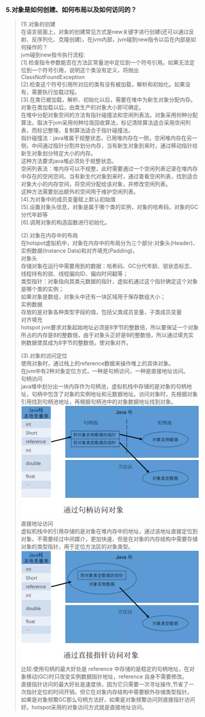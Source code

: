 ### 5.对象是如何创建、如何布局以及如何访问的？
> (1).对象的创建             
> 在语言层面上，对象的创建常见方式是new关键字进行创建(还可以通过反射、反序列化、克隆创建)，在jvm内部，jvm碰到new指令以后在内部是如何操作的？                  
  jvm碰到new指令执行流程:                   
  [1].检查指令参数能否在方法区常量池中定位到一个符号引用。如果无法定位到一个符号引用，说明这个类没有定义，将抛出ClassNotFoundException                   
  [2].检查这个符号引用所对应的类有没有被加载，解析和初始化。如果没有，需要执行加载过程。                 
  [3].在类已被加载，解析、初始化以后，需要在堆中为新生对象分配内存。对象在类加载以后，由类生产的对象大小即可确定。                    
  在堆中分配对象空间的方法有指针碰撞法和空闲列表法。对象采用何种分配算法，取决于jvm采用何种垃圾回收算法，标记清除算法适合采用空闲列表，而标记整理，复制算法适合于指针碰撞法。                   
  指针碰撞法：java堆属于规整状态，已用堆内存在一侧，空闲堆内存在另一侧，中间通过指针分割并划分内存，当有新生对象到来时，通过移动指针给新生对象划分特定大小的内存。                    
  这种方法要求java堆必须处于规整状态。                  
  空闲列表法：堆内存可以不规整，此时需要通过一个空闲列表记录在堆内存中存在的空闲空间。当有新生代对象到来时，通过查看空闲列表，找到适合对象大小的内存空间，将空间分配给该对象，并修改空闲列表。                
  这种方法需要划出额外的空间用于维护空闲列表。                    
  [4].为对象中的成员变量赋上默认初始值                  
  [5].设置对象头信息，对象是属于哪个类的实例，对象的哈希码，对象的GC分代年龄等             
  [6].调用对象的构造函数进行初始化。 
>                                     
> (2).对象在内存中的布局             
  在hotspot虚拟机中，对象在内存中的布局分为三个部分:对象头(Header)、实例数据(Instance Data)和对齐填充(Padding)。           
  对象头               
  存储对象在运行中需要用到的数据：哈希码、GC分代年龄、锁状态标志、线程持有的锁、线程偏向ID、偏向时间戳等；                
  类型指针：对象指向其类元数据的指针，虚拟机通过这个指针确定这个对象是哪个类的实例；             
  如果对象是数组，对象头中还有一块区域用于保存数组大小；               
  实例数据              
  存放的是对象各种类型字段的值，包括父类成员变量，子类成员变量            
  对齐填充          
  hotspot jvm要求对象起始地址必须是8字节的整数倍，所以要保证一个对象所占的内存是8的整数倍，由于对象头正好是8的整数倍，所以通过填充实例数据使其成为8字节的整数倍，使对象对齐。             
>                            
> (3).对象的访问定位                   
  使用对象时，通过栈上的reference数据来操作堆上的具体对象。                 
  在jvm中有2种对象定位方式，一种是句柄访问，一种是直接地址访问。             
  句柄访问                  
  java堆中划分出一块内存作为句柄池，虚拟机栈中存储的是对象的句柄地址，句柄中包含了对象的实例地址和元数据地址。访问对象时，先根据对象引用找到句柄池地址，再根据句柄池中的对象数据地址找到对象。              
> ![object_ref1](http://github.com/xidianlina/practice/raw/master//java_practice/topic/picture/object_ref1.png)                                                           
> 直接地址访问                
  虚拟机栈中的引用存储的是对象在堆内存中的地址，通过该地址直接定位到对象，不需要经过中间媒介，更加快速，但是在对象的内存结构中需要存储对象的类型指针，用于定位方法区的对象类型。               
> ![object_ref2](http://github.com/xidianlina/practice/raw/master//java_practice/topic/picture/object_ref2.png)                                                     
  比较:使用句柄的最大好处是 reference 中存储的是稳定的句柄地址，在对象移动(GC)时只改变实例数据指针地址，reference 自身不需要修改。             
> 直接指针访问的最大好处是速度快，因为它只需要一次寻址操作,节省了一次指针定位的时间开销。但它在对象内存结构中需要额外存储类型指针。
  如果是对象频繁GC那么句柄方法好，如果是对象频繁访问则直接指针访问好。hotspot采用的对象访问方式就是直接地址访问。      